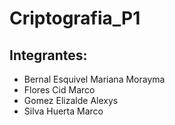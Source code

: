 # Criptografia_P1
## Integrantes:
- Bernal Esquivel Mariana Morayma
- Flores Cid Marco
- Gomez Elizalde Alexys
- Silva Huerta Marco

  
